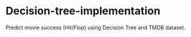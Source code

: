 # Decision-tree-implementation
Predict movie success (Hit/Flop) using Decision Tree and TMDB dataset.
